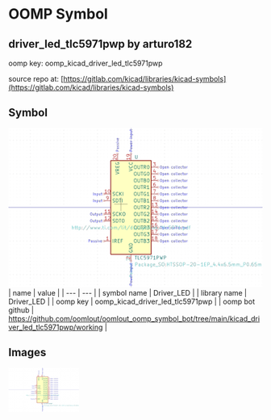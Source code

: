 # OOMP Symbol  
## driver_led_tlc5971pwp  by arturo182  
  
oomp key: oomp_kicad_driver_led_tlc5971pwp  
  
source repo at: [https://gitlab.com/kicad/libraries/kicad-symbols](https://gitlab.com/kicad/libraries/kicad-symbols)  
## Symbol  
  
[![working.png](working_600.png)](working.png)  
| name | value | 
| --- | --- | 
| symbol name | Driver_LED | 
| library name | Driver_LED | 
| oomp key | oomp_kicad_driver_led_tlc5971pwp | 
| oomp bot github | https://github.com/oomlout/oomlout_oomp_symbol_bot/tree/main/kicad_driver_led_tlc5971pwp/working | 
## Images  
  
[![working.png](working_140.png)](working.png)  

